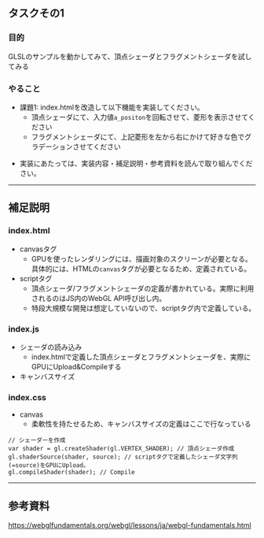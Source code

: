 ## タスクその1
### 目的
GLSLのサンプルを動かしてみて、頂点シェーダとフラグメントシェーダを試してみる

### やること

- 課題1: index.htmlを改造して以下機能を実装してください。
  - 頂点シェーダにて、入力値`a_positon`を回転させて、菱形を表示させてください
  - フラグメントシェーダにて、上記菱形を左から右にかけて好きな色でグラデーションさせてください

* 実装にあたっては、実装内容・補足説明・参考資料を読んで取り組んでください。

---

## 補足説明
### index.html
- canvasタグ
  - GPUを使ったレンダリングには、描画対象のスクリーンが必要となる。具体的には、HTMLの`canvas`タグが必要となるため、定義されている。
- scriptタグ
  - 頂点シェーダ/フラグメントシェーダの定義が書かれている。実際に利用されるのはJS内のWebGL API呼び出し内。
  - 特段大規模な開発は想定していないので、scriptタグ内で定義している。

### index.js
- シェーダの読み込み
  - index.htmlで定義した頂点シェーダとフラグメントシェーダを、実際にGPUにUpload&Compileする
- キャンバスサイズ

### index.css
- canvas
  - 柔軟性を持たせるため、キャンバスサイズの定義はここで行なっている


```JS
// シェーダーを作成
var shader = gl.createShader(gl.VERTEX_SHADER); // 頂点シェーダ作成
gl.shaderSource(shader, source); // scriptタグで定義したシェーダ文字列(=source)をGPUにUpload。
gl.compileShader(shader); // Compile
```

---

## 参考資料
https://webglfundamentals.org/webgl/lessons/ja/webgl-fundamentals.html
